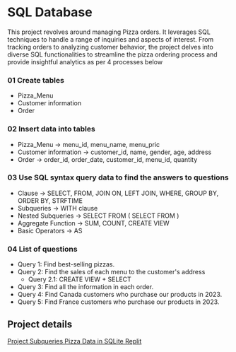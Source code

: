 # SQL Database


This project revolves around managing Pizza orders. It leverages SQL techniques to handle a range of inquiries and aspects of interest. From tracking orders to analyzing customer behavior, the project delves into diverse SQL functionalities to streamline the pizza ordering process and provide insightful analytics as per 4 processes below

### 01 Create tables
- Pizza_Menu
- Customer information
- Order

### 02 Insert data into tables
- Pizza_Menu -> menu_id, menu_name, menu_pric
- Customer information -> customer_id, name, gender, age, address
- Order -> order_id, order_date, customer_id, menu_id, quantity

### 03 Use SQL syntax query data to find the answers to questions
- Clause -> SELECT, FROM, JOIN ON, LEFT JOIN, WHERE, GROUP BY, ORDER BY, STRFTIME
- Subqueries -> WITH clause
- Nested Subqueries -> SELECT FROM ( SELECT FROM )
- Aggregate Function -> SUM, COUNT, CREATE VIEW
- Basic Operators -> AS

### 04 List of questions
- Query 1: Find best-selling pizzas.
- Query 2: Find the sales of each menu to the customer's address
  -  Query 2.1: CREATE VIEW + SELECT
- Query 3: Find all the information in each order.
- Query 4: Find Canada customers who purchase our products in 2023.
- Query 5: Find France customers who purchase our products in 2023.



## Project details
[Project Subqueries Pizza Data in SQLite Replit](https://www.notion.so/Project-Subqueries-Pizza-Data-in-SQLite-Replit-56a2328b54dd4afcb0eab3cd09afd001?pvs=4)

